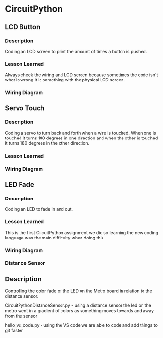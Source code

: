 # CircuitPython

## LCD Button
### Description
Coding an LCD screen to print the amount of times a button is pushed.   
### Lesson Learned 
Always check the wiring and LCD screen because sometimes the code isn't what is wrong it is something with the physical LCD screen. 
### Wiring Diagram 

## Servo Touch 
### Description 
Coding a servo to turn back and forth when a wire is touched. When one is touched it turns 180 degrees in one direction and when the other is touched it turns 180 degrees in the other direction.   
### Lesson Learned
### Wiring Diagram

## LED Fade
### Description
Coding an LED to fade in and out. 
### Lesson Learned
This is the first CircuitPython assignment we did so learning the new coding language was the main difficulty when doing this. 
### Wiring Diagram

### Distance Sensor
## Description
Controlling the color fade of the LED on the Metro board in relation to the distance sensor. 

CircuitPythonDistanceSensor.py - using a distance sensor the led on the metro went in a gradient of colors as something moves towards and away from the sensor

hello_vs_code.py - using the VS code we are able to code and add things to git faster
